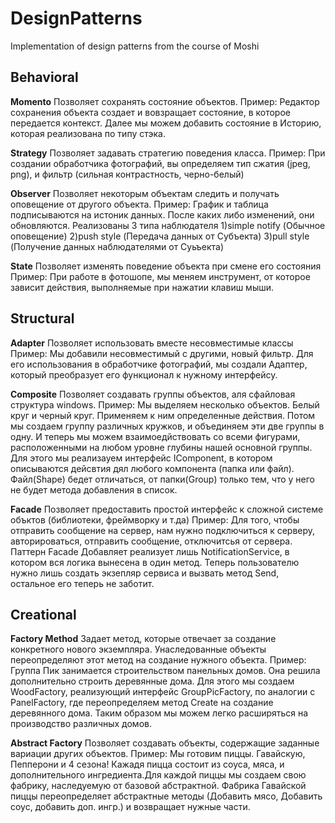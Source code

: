 # DesignPatterns
 Implementation of design patterns from the course of Moshi
 
## Behavioral

**Momento**
 Позволяет сохранять состояние объектов.
 Пример: Редактор сохранения объекта создает и вовзращает состояние, в которое передается контекст. Далее мы можем добавить состояние в Историю, которая реализована по типу стэка.

**Strategy**
 Позволяет задавать стратегию поведения класса.
 Пример: При создании обработчика фотографий, вы определяем тип сжатия (jpeg, png), и фильтр (сильная контрастность, черно-белый)
 
 **Observer**
 Позволяет некоторым объектам следить и получать оповещение от другого объекта.
 Пример: График и таблица подписываются на истоник данных. После каких либо изменений, они обновляются. Реализованы 3 типа наблюдателя 
 1)simple notify (Обычное оповещение)
 2)push style (Передача данных от Субъекта)
 3)pull style (Получение данных наблюдателями от Суьъекта)
 
 **State**
 Позволяет изменять поведение объекта при смене его состояния
 Пример: При работе в фотошопе, мы меняем инструмент, от которое зависит действия, выполняемые при нажатии клавиш мыши. 
 ## Structural
 
 **Adapter**
 Позволяет использовать вместе несовместимые классы
 Пример: Мы добавили несовместимый с другими, новый фильтр. Для его использования в обработчике фотографий, мы создали Адаптер, который преобразует его функционал к нужному интерфейсу.
 
 **Composite**
  Позволяет создавать группы объектов, аля сфайловая структура windows.
  Пример: Мы выделяем несколько объектов. Белый круг и черный круг. Применяем к ним определенные действия. Потом мы создаем группу различных кружков, и объединяем эти две группы в одну. И теперь мы можем взаимоедйствовать со всеми фигурами, расположенными на любом уровне глубины нашей основной группы. Для этого мы реализауем интерфейс IComponent, в котором описываются дейсвтия дял любого компонента (папка или файл). Файл(Shape) бедет отличаться, от папки(Group) только тем, что у него не будет метода добавления в список.
  
   **Facade**
  Позволяет предоставить простой интерфейс к сложной системе объктов (библиотеки, фреймворку и т.да)
  Пример: Для того, чтобы  отправить сообщение на сервер, нам нужно подключиться к серверу, авторироваться, отправить сообщение, отключитсья от сервера. Паттерн Facade Добавляет реализует лишь NotificationService, в котором вся логика вынесена в один метод.
  Теперь пользователю нужно лишь создать экзепляр сервиса и вызвать метод Send, остальное его теперь не заботит.

 
 ## Creational
 
 **Factory Method**
 Задает метод, которые отвечает за создание конкретного нового экземпляра. Унаследованные объекты переопределяют этот метод на создание нужного объекта.
 Пример: Группа Пик занимается строительством панельных домов. Она решила дополнительно строить деревянные дома. Для этого мы создаем WoodFactory, реализующий интерфейс GroupPicFactory, по аналогии с PanelFactory, где переопределяем метод Create на создание деревянного дома. Таким образом мы можем легко расширяться на производство различных домов.	
  
  **Abstract Factory**
  Позволяет создавать объекты, содержащие заданные вариации других объектов.
  Пример: Мы готовим пиццы. Гавайскую, Пепперони и 4 сезона! Кажадя пицца состоит из соуса, мяса, и дополнительного ингредиента.Для каждой пиццы мы создаем свою фабрику, наследуемую от базовой абстрактной. Фабрика Гавайской пиццы переопределяет абстрактные методы (Добавить мясо, Добавить соус, добавить доп. ингр.) и возвращает нужные части.
